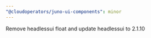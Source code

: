 ```yaml
---
"@cloudoperators/juno-ui-components": minor
---
```


Remove headlessui float and update headlessui to 2.1.10
